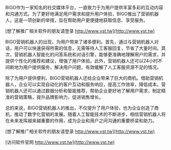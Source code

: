 BIGO作为一家知名的社交媒体平台，一直致力于为用户提供丰富多彩的互动内容和沟通方式。为了更好地满足用户需求和提升用户体验，BIGO推出了营销机器人，这是一项创新的举措，旨在帮助用户更便捷地获取信息、享受服务。

[想了解推广相关软件的朋友请登录 http://www.vst.tw](http://www.vst.tw)

BIGO营销机器人的出现，为用户带来了诸多便利。首先，通过与营销机器人对话，用户可以快速获得所需的信息，无需等待人工客服回复，节省了大量时间。其次，营销机器人智能化的问答系统和对话引擎，能够更准确地理解用户的需求，并提供个性化的推荐和建议，增强了用户体验。此外，营销机器人还可以24小时不间断地为用户提供服务，解决用户问题，有效缓解了人工客服资源不足的情况。

除了为用户提供便利，BIGO营销机器人还给企业带来了巨大的商机。借助营销机器人，企业可以实现自动化的客户互动和服务响应，提高工作效率，降低成本。营销机器人还可以通过数据分析和智能推荐，帮助企业更好地了解用户需求，制定精准的营销策略，提升品牌影响力，促进销售增长。

总的来说，BIGO营销机器人的推出，不仅提升了用户体验，也为企业创造了商机，推动了数字化营销的发展。随着人工智能技术的不断进步，相信营销机器人将在未来发挥越来越重要的作用，成为企业和用户之间沟通的重要桥梁和助力。

[想了解推广相关软件的朋友请登录 http://www.vst.tw](http://www.vst.tw)


[访问软件官网 http://www.vst.tw](http://www.vst.tw)
